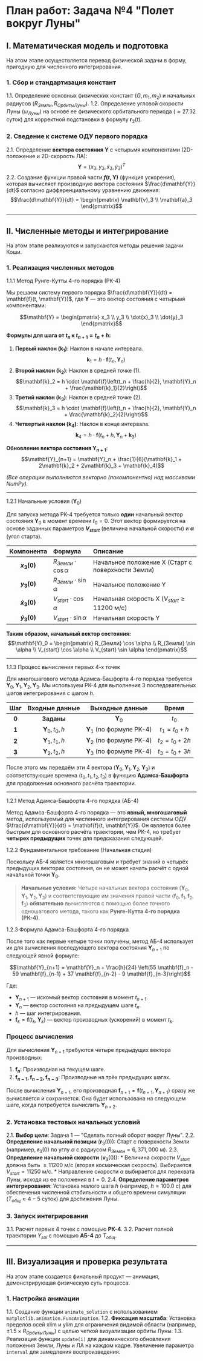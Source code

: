 # План работ: Задача №4 "Полет вокруг Луны"

## I. Математическая модель и подготовка

На этом этапе осуществляется перевод физической задачи в форму, пригодную для численного интегрирования.

### 1. Сбор и стандартизация констант
1.1. Определение основных физических констант ($G, m_1, m_2$) и начальных радиусов ($R_{Земли}, R_{Орбиты Луны}$).
1.2. Определение угловой скорости Луны ($\omega_{Луны}$) на основе ее физического орбитального периода ($\approx 27.32$ суток) для корректной подстановки в формулу $\mathbf{r}_2(t)$.

### 2. Сведение к системе ОДУ первого порядка
2.1. Определение **вектора состояния** $\mathbf{Y}$ с четырьмя компонентами (2D-положение и 2D-скорость ЛА):
$$\mathbf{Y} = (x_3, y_3, \dot{x}_3, \dot{y}_3)^T$$
2.2. Создание функции правой части **$f(t, \mathbf{Y})$** (функция ускорения), которая вычисляет производную вектора состояния $\frac{d\mathbf{Y}}{dt}$ согласно дифференциальному уравнению движения:
$$\frac{d\mathbf{Y}}{dt} = \begin{pmatrix} \mathbf{v}_3 \\ \mathbf{a}_3 \end{pmatrix}$$

***

## II. Численные методы и интегрирование

На этом этапе реализуются и запускаются методы решения задачи Коши.

### 1. Реализация численных методов


1.1.1 Метод Рунге-Кутты 4-го порядка (РК-4)

Мы решаем систему первого порядка $\frac{d\mathbf{Y}}{dt} = \mathbf{f}(t, \mathbf{Y})$, где $\mathbf{Y}$ — это вектор состояния с четырьмя компонентами:

$$\mathbf{Y} = \begin{pmatrix} x_3 \\ y_3 \\ \dot{x}_3 \\ \dot{y}_3 \end{pmatrix}$$

**Формулы для шага от $t_n$ к $t_{n+1} = t_n + h$:**

1.  **Первый наклон ($\mathbf{k}_1$)**: Наклон в начале интервала.
    $$\mathbf{k}_1 = h \cdot \mathbf{f}(t_n, \mathbf{Y}_n)$$
2.  **Второй наклон ($\mathbf{k}_2$)**: Наклон в средней точке (1).
    $$\mathbf{k}_2 = h \cdot \mathbf{f}\left(t_n + \frac{h}{2}, \mathbf{Y}_n + \frac{\mathbf{k}_1}{2}\right)$$
3.  **Третий наклон ($\mathbf{k}_3$)**: Наклон в средней точке (2).
    $$\mathbf{k}_3 = h \cdot \mathbf{f}\left(t_n + \frac{h}{2}, \mathbf{Y}_n + \frac{\mathbf{k}_2}{2}\right)$$
4.  **Четвертый наклон ($\mathbf{k}_4$)**: Наклон в конце интервала.
    $$\mathbf{k}_4 = h \cdot \mathbf{f}(t_n + h, \mathbf{Y}_n + \mathbf{k}_3)$$

**Обновление вектора состояния $\mathbf{Y}_{n+1}$**:
$$\mathbf{Y}_{n+1} = \mathbf{Y}_n + \frac{1}{6}(\mathbf{k}_1 + 2\mathbf{k}_2 + 2\mathbf{k}_3 + \mathbf{k}_4)$$

*(Все операции выполняются векторно (покомпонентно) над массивами NumPy).*

---

1.2.1 Начальные условия ($\mathbf{Y}_0$)

Для запуска метода РК-4 требуется только **один** начальный вектор состояния $\mathbf{Y}_0$ в момент времени $t_0=0$. Этот вектор формируется на основе заданных параметров **$V_{start}$** (величина начальной скорости) и **$\alpha$** (угол старта).

| Компонента | Формула | Описание |
| :---: | :--- | :--- |
| **$x_3(0)$** | $R_{Земли} \cdot \cos \alpha$ | Начальное положение X (Старт с поверхности Земли) |
| **$y_3(0)$** | $R_{Земли} \cdot \sin \alpha$ | Начальное положение Y |
| **$\dot{x}_3(0)$** | $V_{start} \cdot \cos \alpha$ | Начальная скорость X ($V_{start} \ge 11200 \text{ м/с}$) |
| **$\dot{y}_3(0)$** | $V_{start} \cdot \sin \alpha$ | Начальная скорость Y |

**Таким образом, начальный вектор состояния:**
$$\mathbf{Y}_0 = \begin{pmatrix} R_{Земли} \cos \alpha \\ R_{Земли} \sin \alpha \\ V_{start} \cos \alpha \\ V_{start} \sin \alpha \end{pmatrix}$$

---

1.1.3 Процесс вычисления первых 4-х точек

Для многошагового метода Адамса-Башфорта 4-го порядка требуется $\mathbf{Y}_0, \mathbf{Y}_1, \mathbf{Y}_2, \mathbf{Y}_3$. Мы используем РК-4 для выполнения 3 последовательных шагов интегрирования с шагом $h$.

| Шаг | Входные данные | Выходные данные | Время |
| :---: | :---: | :---: | :---: |
| **0** | **Заданы** | $\mathbf{Y}_0$ | $t_0$ |
| **1** | $\mathbf{Y}_0, t_0, h$ | $\mathbf{Y}_1$ (по формуле РК-4) | $t_1 = t_0 + h$ |
| **2** | $\mathbf{Y}_1, t_1, h$ | $\mathbf{Y}_2$ (по формуле РК-4) | $t_2 = t_0 + 2h$ |
| **3** | $\mathbf{Y}_2, t_2, h$ | $\mathbf{Y}_3$ (по формуле РК-4) | $t_3 = t_0 + 3h$ |

После этого мы передаём эти 4 вектора $(\mathbf{Y}_0, \mathbf{Y}_1, \mathbf{Y}_2, \mathbf{Y}_3)$ и соответствующие времена $(t_0, t_1, t_2, t_3)$ в функцию **Адамса-Башфорта** для продолжения основного расчёта траектории.

---

1.2.1 Метод Адамса-Башфорта 4-го порядка (АБ-4)

Метод Адамса-Башфорта 4-го порядка — это **явный, многошаговый** метод, используемый для численного интегрирования системы ОДУ $\frac{d\mathbf{Y}}{dt} = \mathbf{f}(t, \mathbf{Y})$. Он является более быстрым для основного расчёта траектории, чем РК-4, но требует **четырех предыдущих** точек для предсказания следующей.

1.2.2 Фундаментальное требование (Начальная стадия)

Поскольку АБ-4 является многошаговым и требует знаний о четырёх предыдущих векторах состояния, он не может начать расчёт с одной начальной точки $\mathbf{Y}_0$.

> **Начальные условия:** Четыре начальных вектора состояния ($\mathbf{Y}_0, \mathbf{Y}_1, \mathbf{Y}_2, \mathbf{Y}_3$) и соответствующие им значения правой части ($\mathbf{f}_0, \mathbf{f}_1, \mathbf{f}_2, \mathbf{f}_3$) **обязательно** вычисляются с помощью более точного одношагового метода, такого как **Рунге-Кутта 4-го порядка (РК-4)**.

1.2.3 Формула Адамса-Башфорта 4-го порядка

После того как первые четыре точки получены, метод АБ-4 использует их для вычисления последующего вектора состояния $\mathbf{Y}_{n+1}$ по следующей явной формуле:

$$\mathbf{Y}_{n+1} = \mathbf{Y}_n + \frac{h}{24} \left(55 \mathbf{f}_n - 59 \mathbf{f}_{n-1} + 37 \mathbf{f}_{n-2} - 9 \mathbf{f}_{n-3}\right)$$

Где:
* $\mathbf{Y}_{n+1}$ — искомый вектор состояния в момент $t_{n+1}$.
* $\mathbf{Y}_n$ — вектор состояния на предыдущем шаге $t_n$.
* $h$ — шаг интегрирования.
* $\mathbf{f}_k = \mathbf{f}(t_k, \mathbf{Y}_k)$ — вектор производных (ускорений) в момент $t_k$.

### Процесс вычисления

Для вычисления $\mathbf{Y}_{n+1}$ требуются четыре предыдущих вектора производных:
1.  **$\mathbf{f}_n$**: Производная на текущем шаге.
2.  **$\mathbf{f}_{n-1}, \mathbf{f}_{n-2}, \mathbf{f}_{n-3}$**: Производные на трёх предыдущих шагах.

После вычисления $\mathbf{Y}_{n+1}$, его производная $\mathbf{f}_{n+1} = \mathbf{f}(t_{n+1}, \mathbf{Y}_{n+1})$ сразу же вычисляется и сохраняется. Она будет использована на следующем шаге, когда потребуется вычислить $\mathbf{Y}_{n+2}$.


### 2. Установка тестовых начальных условий
2.1. **Выбор цели**: Задача 1 — "Сделать полный оборот вокруг Луны".
2.2. **Определение начальной позиции** ($\mathbf{r}_3(0)$): Старт с поверхности Земли (например, $\mathbf{r}_3(0)$ по углу $\alpha$ с радиусом $R_{Земли} = 6,371,000 \text{ м}$).
2.3. **Определение начальной скорости** ($\mathbf{v}_3(0)$):
    * Величина скорости $V_{start}$ должна быть $\ge 11200 \text{ м/с}$ (вторая космическая скорость). Выбирается $V_{start} = 11250 \text{ м/с}$.
    * Направление скорости $\alpha$ выбирается для перехвата Луны, исходя из ее положения в $t=0$.
2.4. **Определение параметров интегрирования**: Установка малого шага $h$ (например, $h=100.0 \text{ с}$) для обеспечения численной стабильности и общего времени симуляции ($T_{общ} \approx 4-5$ суток) для достижения Луны.

### 3. Запуск интегрирования
3.1. Расчет первых 4 точек с помощью **РК-4**.
3.2. Расчет полной траектории $Y_{sol}$ с помощью **АБ-4** до $T_{общ}$.

***

## III. Визуализация и проверка результата

На этом этапе создается финальный продукт — анимация, демонстрирующая физическую суть процесса.

### 1. Настройка анимации
1.1. Создание функции `animate_solution` с использованием `matplotlib.animation.FuncAnimation`.
1.2. **Фиксация масштаба**: Установка пределов осей $\text{xlim}$ и $\text{ylim}$ для ограничения видимой области (например, $\pm 1.5 \times R_{Орбиты Луны}$) с целью четкой визуализации орбиты Луны.
1.3. Реализация функции `update(i)` для динамического обновления положения Земли, Луны и ЛА на каждом кадре. Увеличение параметра `interval` для замедления воспроизведения.
